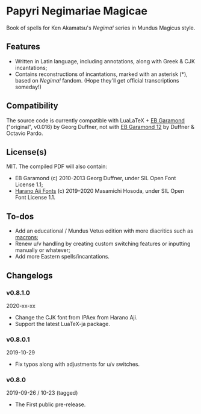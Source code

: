 # Papyri Negimariae Magicae
Book of spells for Ken Akamatsu's *Negima!* series in Mundus Magicus style.

## Features
- Written in Latin language, including annotations, along with Greek & CJK incantations;
- Contains reconstructions of incantations, marked with an asterisk (\*), based on *Negima!* fandom. (Hope they'll get official transcriptions someday!)

## Compatibility
The source code is currently compatible with LuaLaTeX + [EB Garamond](https://github.com/georgd/EB-Garamond) ("original", v0.016) by Georg Duffner, not with [EB Garamond 12](https://github.com/octaviopardo/EBGaramond12) by Duffner & Octavio Pardo.

## License(s)
MIT. The compiled PDF will also contain:

- EB Garamond (c) 2010-2013 Georg Duffner, under SIL Open Font License 1.1;
- [Harano Aji Fonts](https://github.com/trueroad/HaranoAjiFonts/) (c) 2019–2020 Masamichi Hosoda, under SIL Open Font License 1.1.

## To-dos
- Add an educational / Mundus Vetus edition with more diacritics such as [macrons](https://en.wikipedia.org/wiki/Macron_(diacritic));
- Renew u/v handling by creating custom switching features or inputting manually or whatever;
- Add more Eastern spells/incantations.

## Changelogs
### v0.8.1.0
2020-xx-xx

- Change the CJK font from IPAex from Harano Aji.
- Support the latest LuaTeX-ja package.

### v0.8.0.1
2019-10-29

- Fix typos along with adjustments for u/v switches.

### v0.8.0
2019-09-26 / 10-23 (tagged)

- The First public pre-release.
